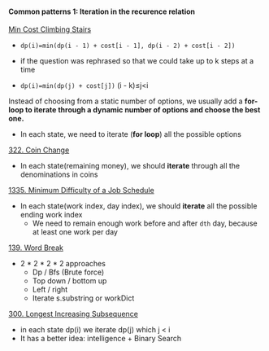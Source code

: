 #### Common patterns 1: Iteration in the recurence relation

 [Min Cost Climbing Stairs](https://leetcode.com/problems/min-cost-climbing-stairs/)

* `dp(i)=min(dp(i - 1) + cost[i - 1], dp(i - 2) + cost[i - 2])`

* if the question was rephrased so that we could take up to k steps at a time
* `dp(i)=min(dp(j) + cost[j])` (i - k)≤j<i

Instead of choosing from a static number of options, we usually add a **for-loop to iterate through a dynamic number of options and choose the best one.**



* In each state, we need to iterate (**for loop**) all the possible options

[322. Coin Change](https://leetcode.com/problems/coin-change)

* In each state(remaining money), we should **iterate** through all the denominations in coins

[1335. Minimum Difficulty of a Job Schedule](https://leetcode.com/problems/minimum-difficulty-of-a-job-schedule)

* In each state(work index, day index), we should **iterate** all the possible ending work index
  * We need to remain enough work before and after `dth` day, because at least one work per day

[139. Word Break](https://leetcode.com/problems/word-break)

* 2 * 2 * 2 * 2 approaches
  * Dp / Bfs (Brute force)
  * Top down / bottom up
  * Left / right
  * Iterate s.substring or workDict

[300. Longest Increasing Subsequence](https://leetcode.com/problems/longest-increasing-subsequence)

* in each state dp(i) we iterate dp(j) which j < i
* It has a better idea: intelligence + Binary Search
